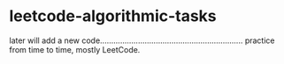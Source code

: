 # leetcode-algorithmic-tasks

later will add a new code................................................................
practice from time to time,
mostly LeetCode.


